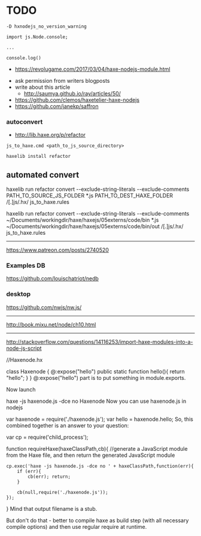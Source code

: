 # TODO

```
-D hxnodejs_no_version_warning
```



```
import js.Node.console;

...

console.log()

```



- https://revolugame.com/2017/03/04/haxe-nodejs-module.html





* ask permission from writers blogposts
* write about this article
    * http://saumya.github.io/ray/articles/50/
* https://github.com/clemos/haxetelier-haxe-nodejs
* https://github.com/janekp/saffron


### autoconvert
* http://lib.haxe.org/p/refactor

```
js_to_haxe.cmd <path_to_js_source_directory>
```

```
haxelib install refactor

```



## automated convert

haxelib run refactor convert --exclude-string-literals --exclude-comments PATH_TO_SOURCE_JS_FOLDER *.js PATH_TO_DEST_HAXE_FOLDER /[.]js/.hx/ js_to_haxe.rules

haxelib run refactor convert --exclude-string-literals --exclude-comments ~/Documents/workingdir/haxe/haxejs/05externs/code/bin *.js ~/Documents/workingdir/haxe/haxejs/05externs/code/bin/out /[.]js/.hx/ js_to_haxe.rules




----

https://www.patreon.com/posts/2740520

### Examples DB
https://github.com/louischatriot/nedb

### desktop
https://github.com/nwjs/nw.js/

-----

http://book.mixu.net/node/ch10.html


-----


http://stackoverflow.com/questions/14116253/import-haxe-modules-into-a-node-js-script

//Haxenode.hx

class Haxenode {
  @:expose("hello")
  public static function hello(){
    return "hello";
  }
}
@:expose("hello") part is to put something in module.exports.

Now launch

haxe -js haxenode.js -dce no Haxenode
Now you can use haxenode.js in nodejs

var haxenode = require('./haxenode.js');
var hello = haxenode.hello;
So, this combined together is an answer to your question:

var cp = require('child_process');

function requireHaxe(haxeClassPath,cb){
    //generate a JavaScript module from the Haxe file, and then return the generated JavaScript module

    cp.exec('haxe -js haxenode.js -dce no ' + haxeClassPath,function(err){
        if (err){
            cb(err); return;
        }

        cb(null,require('./haxenode.js'));
    });
}
Mind that output filename is a stub.

But don't do that - better to compile haxe as build step (with all necessary compile options) and then use regular require at runtime.